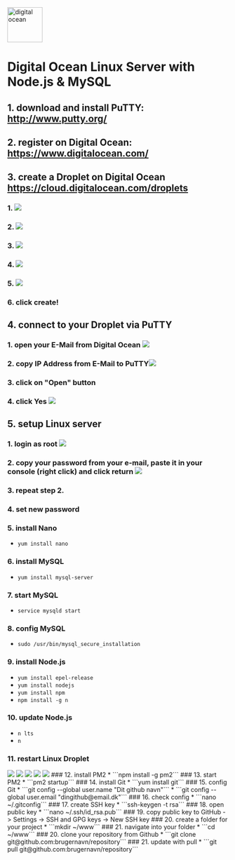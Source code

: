 <img src="img/logo.svg" alt="digital ocean" height="80px">

# Digital Ocean Linux Server with Node.js & MySQL
## 1. download and install PuTTY: http://www.putty.org/
## 2. register on Digital Ocean: https://www.digitalocean.com/
## 3. create a Droplet on Digital Ocean https://cloud.digitalocean.com/droplets
###  1. <img src="img/droplet1.PNG">
###  2. <img src="img/droplet2.PNG">
###  3. <img src="img/droplet3.PNG">
###  4. <img src="img/droplet4.PNG">
###  5. <img src="img/droplet5.PNG">
###  6. click create!
## 4. connect to your Droplet via PuTTY
###  1. open your E-Mail from Digital Ocean <img src="img/putty1.PNG">
###  2. copy IP Address from E-Mail to PuTTY<img src="img/putty2.PNG">
###  3. click on "Open" button
###  4. click Yes <img src="img/putty3.PNG">
## 5. setup Linux server
###  1. login as root <img src="img/linux1.PNG">
###  2. copy your password from your e-mail, paste it in your console (right click) and click return <img src="img/linux2.PNG">
###  3. repeat step 2.
###  4. set new password
###  5. install Nano
  * ```yum install nano```
### 6. install MySQL
  * ```yum install mysql-server```
### 7. start MySQL
  * ```service mysqld start```
### 8. config MySQL
  * ```sudo /usr/bin/mysql_secure_installation```
### 9. install Node.js
  * ```yum install epel-release```
  * ```yum install nodejs```
  * ```yum install npm```
  * ```npm install -g n```
### 10. update Node.js
  * ```n lts```
  * ```n```
### 11. restart Linux Droplet
  <img src="img/restart1.PNG">
  <img src="img/restart2.PNG">
  <img src="img/restart3.PNG">
  <img src="img/restart4.PNG">
  <img src="img/restart5.PNG">
### 12. install PM2
  * ```npm install -g pm2```
### 13. start PM2
  * ```pm2 startup```
### 14. install Git
  * ```yum install git```
### 15. config Git
  * ```git config --global user.name "Dit github navn"```
  * ```git config --global user.email "dingithub@email.dk"```
### 16. check config
  * ```nano ~/.gitconfig```
### 17. create SSH key
  * ```ssh-keygen -t rsa```
### 18. open public key
  * ```nano ~/.ssh/id_rsa.pub```
### 19. copy public key to GitHub -> Settings -> SSH and GPG keys -> New SSH key
### 20. create a folder for your project
  * ```mkdir ~/www```
### 21. navigate into your folder
  * ```cd ~/www```
### 20. clone your repository from Github
  * ```git clone git@github.com:brugernavn/repository```
### 21. update with pull
  * ```git pull git@github.com:brugernavn/repository```
